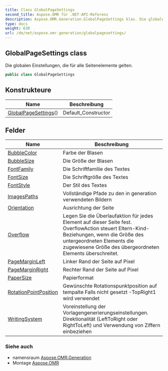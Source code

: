 ```yaml
---
title: Class GlobalPageSettings
second_title: Aspose.OMR für .NET-API-Referenz
description: Aspose.OMR.Generation.GlobalPageSettings klas. Die globalen Einstellungen die für alle Seitenelemente gelten.
type: docs
weight: 630
url: /de/net/aspose.omr.generation/globalpagesettings/
---
```

## GlobalPageSettings class

Die globalen Einstellungen, die für alle Seitenelemente gelten.

```csharp
public class GlobalPageSettings
```

## Konstrukteure

| Name | Beschreibung |
| --- | --- |
| [GlobalPageSettings](globalpagesettings/)() | Default_Constructor |

## Felder

| Name | Beschreibung |
| --- | --- |
| [BubbleColor](../../aspose.omr.generation/globalpagesettings/bubblecolor/) | Farbe der Blasen |
| [BubbleSize](../../aspose.omr.generation/globalpagesettings/bubblesize/) | Die Größe der Blasen |
| [FontFamily](../../aspose.omr.generation/globalpagesettings/fontfamily/) | Die Schriftfamilie des Textes |
| [FontSize](../../aspose.omr.generation/globalpagesettings/fontsize/) | Die Schriftgröße des Textes |
| [FontStyle](../../aspose.omr.generation/globalpagesettings/fontstyle/) | Der Stil des Textes |
| [ImagesPaths](../../aspose.omr.generation/globalpagesettings/imagespaths/) | Vollständige Pfade zu den in generation verwendeten Bildern |
| [Orientation](../../aspose.omr.generation/globalpagesettings/orientation/) | Ausrichtung der Seite |
| [Overflow](../../aspose.omr.generation/globalpagesettings/overflow/) | Legen Sie die Überlaufaktion für jedes Element auf dieser Seite fest. OverflowAction steuert Eltern-Kind-Beziehungen, wenn die Größe des untergeordneten Elements die zugewiesene Größe des übergeordneten Elements überschreitet. |
| [PageMarginLeft](../../aspose.omr.generation/globalpagesettings/pagemarginleft/) | Linker Rand der Seite auf Pixel |
| [PageMarginRight](../../aspose.omr.generation/globalpagesettings/pagemarginright/) | Rechter Rand der Seite auf Pixel |
| [PaperSize](../../aspose.omr.generation/globalpagesettings/papersize/) | Papierformat |
| [RotationPointPosition](../../aspose.omr.generation/globalpagesettings/rotationpointposition/) | Gewünschte Rotationspunktposition auf tempalte Falls nicht gesetzt -TopRight1 wird verwendet |
| [WritingSystem](../../aspose.omr.generation/globalpagesettings/writingsystem/) | Voreinstellung der Vorlagengenerierungseinstellungen. Direktionalität (LeftToRight oder RightToLeft) und Verwendung von Ziffern einbeziehen |

### Siehe auch

* namensraum [Aspose.OMR.Generation](../../aspose.omr.generation/)
* Montage [Aspose.OMR](../../)


